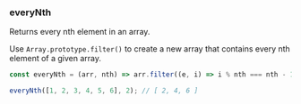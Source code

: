 ### everyNth

Returns every nth element in an array.

Use `Array.prototype.filter()` to create a new array that contains every nth element of a given array.



```js
const everyNth = (arr, nth) => arr.filter((e, i) => i % nth === nth - 1);
```

```js
everyNth([1, 2, 3, 4, 5, 6], 2); // [ 2, 4, 6 ]
```
